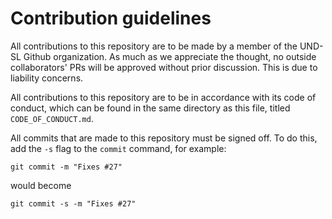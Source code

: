 # Contribution guidelines

All contributions to this repository are to be made by a member of the UND-SL Github organization.  As much as we appreciate the thought, no outside collaborators' PRs will be approved without prior discussion.  This is due to liability concerns.

All contributions to this repository are to be in accordance with its code of conduct, which can be found in the same directory as this file, titled `CODE_OF_CONDUCT.md`.

All commits that are made to this repository must be signed off.  To do this, add the `-s` flag to the `commit` command, for example:

```
git commit -m "Fixes #27"
```
would become

```
git commit -s -m "Fixes #27"
```
